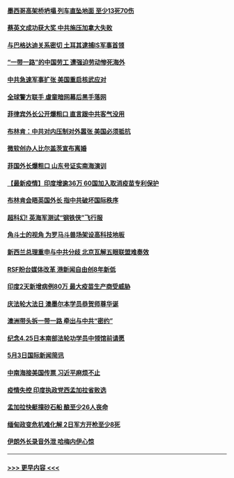 #### [墨西哥高架桥坍塌 列车直坠地面 至少13死70伤](../pages/prog202/a103110283.md?t=05041502) 
#### [蔡英文成功获大奖 中共施压加拿大失败](../pages/prog202/a103110276.md?t=05041502) 
#### [与巴格达迪关系密切 土耳其逮捕IS军事首领](../pages/prog202/a103110225.md?t=05041502) 
#### [“一带一路”的中国劳工 遭强迫劳动惨死海外](../pages/prog202/a103110211.md?t=05041502) 
#### [中共急速军事扩张 美国重启核武应对](../pages/prog202/a103110048.md?t=05041502) 
#### [全球警方联手 虐童暗网幕后黑手落网](../pages/prog202/a103110019.md?t=05041502) 
#### [菲律宾外长公开爆粗口 直言跟中共客气没用](../pages/prog202/a103109850.md?t=05041502) 
#### [布林肯：中共对内压制对外嚣张 美国必须抵抗](../pages/prog202/a103110117.md?t=05041502) 
#### [微软创办人比尔盖茨宣布离婚](../pages/prog202/a103110101.md?t=05041502) 
#### [菲国外长爆粗口 山东号证实南海演训](../pages/prog202/a103109803.md?t=05041502) 
#### [【最新疫情】印度增逾36万 60国加入取消疫苗专利保护](../pages/prog202/a103109808.md?t=05041502) 
#### [布林肯会晤英国外长 指中共破坏国际秩序](../pages/prog202/a103110004.md?t=05041502) 
#### [超科幻! 英海军测试“钢铁侠”飞行服](../pages/prog202/a103109986.md?t=05041502) 
#### [角斗士的视角 为罗马斗兽场架设高科技地板](../pages/prog202/a103109979.md?t=05041502) 
#### [新西兰总理重申与中共分歧 北京瓦解五眼联盟难奏效](../pages/prog202/a103109821.md?t=05041502) 
#### [RSF盼台媒体改革 港新闻自由创8年新低](../pages/prog202/a103109750.md?t=05041502) 
#### [印度2天新增病例80万 最大疫苗生产商受威胁](../pages/prog202/a103109689.md?t=05041502) 
#### [庆法轮大法日 澳墨尔本学员恭贺师尊华诞](../pages/prog202/a103109592.md?t=05041502) 
#### [澳洲带头拆一带一路 牵出与中共“密约”](../pages/prog202/a103109565.md?t=05041502) 
#### [纪念4.25日本南部法轮功学员中领馆前请愿](../pages/prog202/a103109543.md?t=05041502) 
#### [5月3日国际新闻简讯](../pages/prog202/a103109519.md?t=05041502) 
#### [中南海接美国传票 习近平麻烦不止](../pages/prog202/a103109497.md?t=05041502) 
#### [疫情失控 印度执政党西孟加拉省败选](../pages/prog202/a103109500.md?t=05041502) 
#### [孟加拉快艇撞砂石船 酿至少26人丧命](../pages/prog202/a103109492.md?t=05041502) 
#### [缅甸政变危机难化解 2日军方开枪至少8死](../pages/prog202/a103109390.md?t=05041502) 
#### [伊朗外长录音外泄 哈梅内伊心惊](../pages/prog202/a103109379.md?t=05041502) 

----
#### [ >>> 更早内容 <<< ](../indexes/prog202-earlier.md)
